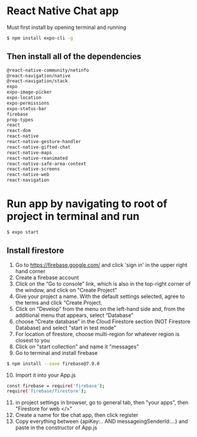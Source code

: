 # React Native Chat app
Must first install by opening terminal and running

```sh
$ npm install expo-cli -g
```

## Then install all of the dependencies

```sh
@react-native-community/netinfo
@react-navigation/native
@react-navigation/stack
expo
expo-image-picker
expo-location
expo-permissions
expo-status-bar
firebase
prop-types
react
react-dom
react-native
react-native-gesture-handler
react-native-gifted-chat
react-native-maps
react-native-reanimated
react-native-safe-area-context
react-native-screens
react-native-web
react-navigation
```

# Run app by navigating to root of project in terminal and run

```sh
$ expo start
```


## Install firestore 

1. Go to https://firebase.google.com/ and click 'sign in' in the upper right hand corner
2. Create a firebase account
3.  Click on the “Go to console” link, which is also in the top-right corner of the window, and click on "Create Project"
4. Give your project a name. With the default settings selected, agree to the terms and click “Create Project.
5. Click on “Develop” from the menu on the left-hand side and, from the additional menu that appears, select “Database”
6. choose “Create database” in the Cloud Firestore section (NOT Firestore Database) and select "start in test mode"
7. For location of firestore, choose multi-region for whatever region is closest to you
8. Click on "start collection" and name it "messages"
9. Go to terminal and install firebase 
 ```sh
$ npm install --save firebase@7.9.0
```
10. Import it into your App.js
 ```sh
 const firebase = require('firebase');
require('firebase/firestore');
```
11. in project settings in browser, go to general tab, then "your apps", then "Firestore for web </>"
12. Create a name for tbe chat app, then click register
13. Copy everything between {apiKey:..  AND   messageingSenderId:...} and paste in the constructor of App.js
